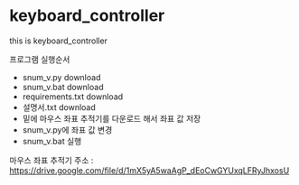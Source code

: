 # keyboard_controller
this is keyboard_controller

프로그램 실행순서 <br>
- snum_v.py download
- snum_v.bat download
- requirements.txt download
- 설명서.txt download
- 밑에 마우스 좌표 추적기를 다운로드 해서 좌표 값 저장
- snum_v.py에 좌표 값 변경
- snum_v.bat 실행

마우스 좌표 추적기 주소 : https://drive.google.com/file/d/1mX5yA5waAgP_dEoCwGYUxqLFRyJhxosU
